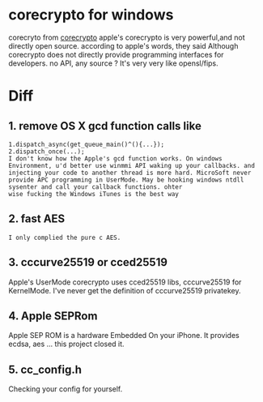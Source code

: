 # corecrypto for windows
  corecryto from [corecrypto](https://github.com/samdmarshall/apple-corecrypto)
  apple's corecrypto is very powerful,and not directly open source. according to apple's words, they said  Although corecrypto   does not directly provide programming interfaces for developers. no API, any source ? It's very very like opensl/fips.
  
# Diff
##  1. remove OS X gcd function calls like
    1.dispatch_async(get_queue_main()^(){...});
    2.dispatch_once(...);
    I don't know how the Apple's gcd function works. On windows Environment, u'd better use winmmi API waking up your callbacks. and injecting your code to another thread is more hard. MicroSoft never provide APC programming in UserMode. May be hooking windows ntdll sysenter and call your callback functions. ohter
    wise fucking the Windows iTunes is the best way
## 2. fast AES
    I only complied the pure c AES.
## 3. cccurve25519 or cced25519
  Apple's UserMode corecrypto uses cced25519 libs, cccurve25519 for KernelMode. I've never get the definition of cccurve25519 privatekey.
## 4. Apple SEPRom
  Apple SEP ROM is a hardware Embedded On your iPhone. It provides ecdsa, aes ...  this project closed it.
## 5. cc_config.h
  Checking your config for yourself.
  
  
 







